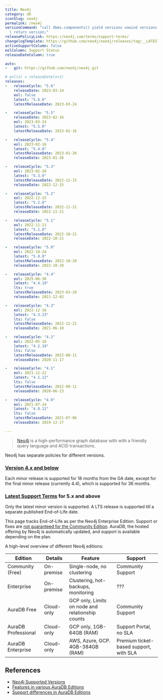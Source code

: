 ```yaml
---
title: Neo4j
category: db
iconSlug: neo4j
permalink: /neo4j
versionCommand: "call dbms.components() yield versions unwind versions as version\
  \ return version;"
releasePolicyLink: https://neo4j.com/terms/support-terms/
changelogTemplate: https://github.com/neo4j/neo4j/releases/tag/__LATEST__
activeSupportColumn: false
eolColumn: Support Status
releaseDateColumn: true

auto:
-   git: https://github.com/neo4j/neo4j.git

# eol(x) = releaseDate(x+1)
releases:
-   releaseCycle: "5.6"
    releaseDate: 2023-03-24
    eol: false
    latest: "5.6.0"
    latestReleaseDate: 2023-03-24

-   releaseCycle: "5.5"
    releaseDate: 2023-02-16
    eol: 2023-03-24
    latest: "5.5.0"
    latestReleaseDate: 2023-02-16

-   releaseCycle: "5.4"
    eol: 2023-02-16
    latest: "5.4.0"
    latestReleaseDate: 2023-01-26
    releaseDate: 2023-01-26

-   releaseCycle: "5.3"
    eol: 2023-01-26
    latest: "5.3.0"
    latestReleaseDate: 2022-12-15
    releaseDate: 2022-12-15

-   releaseCycle: "5.2"
    eol: 2022-12-15
    latest: "5.2.0"
    latestReleaseDate: 2022-11-21
    releaseDate: 2022-11-21

-   releaseCycle: "5.1"
    eol: 2022-11-21
    latest: "5.1.0"
    latestReleaseDate: 2022-10-21
    releaseDate: 2022-10-21

-   releaseCycle: "5.0"
    eol: 2022-10-24
    latest: "5.0.0"
    latestReleaseDate: 2022-10-28
    releaseDate: 2022-10-28

-   releaseCycle: "4.4"
    eol: 2025-06-30
    latest: "4.4.19"
    lts: true
    latestReleaseDate: 2023-03-28
    releaseDate: 2021-12-02

-   releaseCycle: "4.3"
    eol: 2022-12-16
    latest: "4.3.23"
    lts: false
    latestReleaseDate: 2022-12-21
    releaseDate: 2021-06-10

-   releaseCycle: "4.2"
    eol: 2022-05-16
    latest: "4.2.19"
    lts: false
    latestReleaseDate: 2022-08-11
    releaseDate: 2020-11-17

-   releaseCycle: "4.1"
    eol: 2021-12-22
    latest: "4.1.12"
    lts: false
    latestReleaseDate: 2022-08-11
    releaseDate: 2020-06-23

-   releaseCycle: "4.0"
    eol: 2021-07-14
    latest: "4.0.12"
    lts: false
    latestReleaseDate: 2021-07-06
    releaseDate: 2019-12-17

---
```


> [Neo4j](https://neo4j.com/) is a high-performance graph database with with a friendly query
> language and ACID transactions.

Neo4j has separate policies for different versions.

### [Version 4.x and below](https://neo4j.com/terms/support-terms-pre-neo4j-5/)

Each minor release is supported for 18 months from the GA date, except for the final minor release (currently 4.4), which is supported for 36 months.

### [Latest Support Terms](https://neo4j.com/terms/support-terms/) for 5.x and above

Only the latest minor version is supported. A LTS release is supported till a separate published End-of-Life date.

This page tracks End-of-Life as per the Neo4j Enterprise Edition. Support or fixes are [not guaranteed for the Community Edition](https://neo4j.com/developer/kb/neo4j-supported-versions/). AuraDB, the hosted offering by Neo4j is automatically updated, and support is available depending on the plan.

A high-level overview of different Neo4j editions:

|        Edition        |    Details   |                       Feature                    |               Support                  |
| --------------------- | ------------ | ------------------------------------------------ | -------------------------------------  |
| Community (Free)      | On-premise   | Single-node, no clustering                       | Community Support                      |
| Enterprise            | On-premise   | Clustering, hot-backups, monitoring              | ???                                    |
| AuraDB Free           | Cloud-only   | GCP only, Limits on node and relationship counts | Community Support                      |
| AuraDB Professional   | Cloud-only   | GCP only, 1GB-64GB (RAM)                         | Support Portal, no SLA                 |
| AuraDB Enterprise     | Cloud-only   | AWS, Azure, GCP. 4GB-384GB (RAM)                 | Premium ticket-based support, with SLA |

## References

- [Neo4j Supported Versions](https://neo4j.com/developer/kb/neo4j-supported-versions/)
- [Features in various AuraDB Editions](https://neo4j.com/docs/aura/auradb/)
- [Support differences in AuraDB Editions](https://neo4j.com/docs/aura/auradb/support/)
